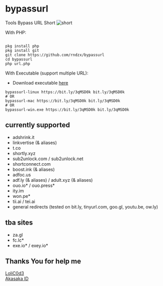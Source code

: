 # bypassurl
Tools Bypass URL Short
![short](https://user-images.githubusercontent.com/44912483/125179213-957bab80-e216-11eb-8b1b-f403b30bca0c.PNG)

With PHP:
<pre><code>
pkg install php
pkg install git
git clone https://github.com/rndzx/bypassurl
cd bypassurl
php url.php
</code></pre>

With Executable (support multiple URL):
- Download executable [here](https://github.com/ClavinJune/bypassurl/releases/latest)

```shell
bypassurl-linux https://bit.ly/3qMSD0k bit.ly/3qMSD0k
# OR
bypassurl-mac https://bit.ly/3qMSD0k bit.ly/3qMSD0k
# OR
bypassurl-win.exe https://bit.ly/3qMSD0k bit.ly/3qMSD0k
```

## currently supported
- adshrink.it
- linkvertise (& aliases)
- t.co
- shortly.xyz
- sub2unlock.com / sub2unlock.net
- shortconnect.com
- boost.ink (& aliases)
- adfoc.us
- adf.ly (& aliases) / adult.xyz (& aliases)
- ouo.io* / ouo.press*
- ity.im
- won.pe*
- tii.ai / tei.ai
- general redirects (tested on bit.ly, tinyurl.com, goo.gl, youtu.be, ow.ly)

## tba sites
- za.gl
- fc.lc*
- exe.io* / exey.io*


## Thanks You for help me
<a href="https://github.com/LoliC0d3">LoliC0d3</a> <br>
  <a href="https://github.com/akasakaid/">Akasaka ID</a>
